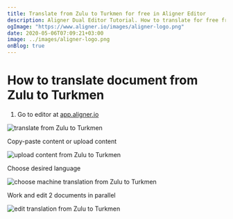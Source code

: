 ```yaml
---
title: Translate from Zulu to Turkmen for free in Aligner Editor
description: Aligner Dual Editor Tutorial. How to translate for free from Zulu to Turkmen. Aligner is multilingual document management platform. 
ogImage: "https://www.aligner.io/images/aligner-logo.png"
date: 2020-05-06T07:09:21+03:00
image: ../images/aligner-logo.png
onBlog: true
---
```


# How to translate document from Zulu to Turkmen

1. Go to editor at [app.aligner.io](https://app.aligner.io "Aligner App web page")

![translate from Zulu to Turkmen](../aligner-blank-editor.png "translate from Zulu to Turkmen")

Copy-paste content or upload content

![upload content from Zulu to Turkmen](../aligner-uploaded-document.png "upload content from Zulu to Turkmen")

Choose desired language

![choose machine translation from Zulu to Turkmen](../aligner-language-dropdown.png "choose machine translation from Zulu to Turkmen")

Work and edit 2 documents in parallel

![edit translation from Zulu to Turkmen](../aligner-double-sitded-editor.png "edit translation from Zulu to Turkmen")

